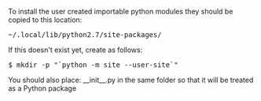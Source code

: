 <p>To install the user created importable python modules they should be copied to this location:</p>

<pre>
~/.local/lib/python2.7/site-packages/
</pre>

<p>If this doesn't exist yet, create as follows:</p>

<pre>
$ mkdir -p "`python -m site --user-site`"
</pre>

<p>You should also place: __init__.py in the same folder so that it will be treated as a Python package</p>

